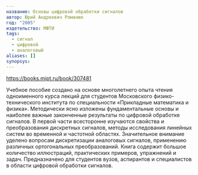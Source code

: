 ```yaml
---
название: Основы цифровой обработки сигналов
автор: Юрий Андреевич Романюк
год: "2005"
издетельство: МФТИ
tags:
  - сигнал
  - цифровой
  - аналоговый
aliases: []
synopsys:
---
```

https://books.mipt.ru/book/307481

Учебное пособие создано на основе многолетнего опыта чтения одноименного курса лекций для студентов Московского физико-технического института по специальности «Прикладные математика и физика». Методически ясно изложены фундаментальные основы и наиболее важные законченные результаты по цифровой обработке сигналов. В первой части всесторонне изучаются свойства и преобразования дискретных сигналов, методы исследования линейных систем во временной и частотной областях. Значительное внимание уделено вопросам дискретизации аналоговых сигналов, применению различных ортогональных преобразований. Книга содержит большое количество иллюстраций, практических примеров, упражнений и задач. Предназначено для студентов вузов, аспирантов и специалистов в области цифровой обработки сигналов.